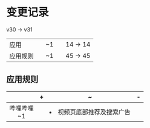 # 变更记录

v30 -> v31

||||||
|-|:-:|:-:|:-:|:-:|
|应用||~1||14 -> 14|
|应用规则||~1||45 -> 45|

## 应用规则

||+|~|-|
|:-:|-|-|-|
|哔哩哔哩<br>~1||<li>视频页底部推荐及搜索广告||
